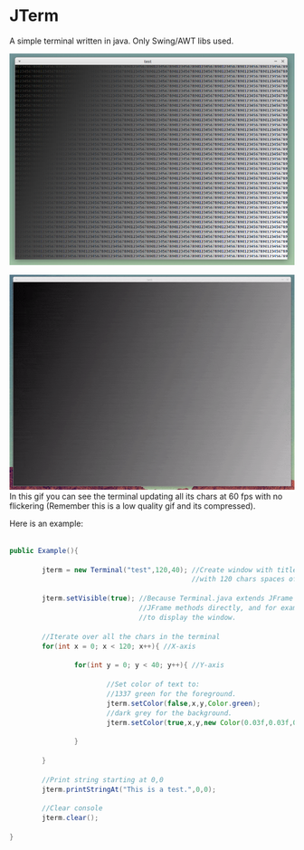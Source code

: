 # JTerm
A simple terminal written in java.
Only Swing/AWT libs used.

![Demo](https://raw.githubusercontent.com/Darthkpo/JTerm/master/doc/img0.png)

![Running at 60 fps](https://raw.githubusercontent.com/Darthkpo/JTerm/master/doc/img1.gif)
In this gif you can see the terminal updating all its chars at 60 fps with no flickering (Remember this is a low quality gif and its compressed).

Here is an example:

```java

public Example(){

        jterm = new Terminal("test",120,40); //Create window with title "test", 
                                             //with 120 chars spaces of width and 40 chars of height
        
        jterm.setVisible(true); //Because Terminal.java extends JFrame its posible to call
                                //JFrame methods directly, and for example setVisible() is needed
                                //to display the window.
		
        //Iterate over all the chars in the terminal
        for(int x = 0; x < 120; x++){ //X-axis

                for(int y = 0; y < 40; y++){ //Y-axis

                        //Set color of text to:
                        //1337 green for the foreground.
                        jterm.setColor(false,x,y,Color.green);
                        //dark grey for the background.
                        jterm.setColor(true,x,y,new Color(0.03f,0.03f,0.03f));

                }

        }
    
        //Print string starting at 0,0
        jterm.printStringAt("This is a test.",0,0);
	
        //Clear console
        jterm.clear();	

}

```
